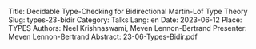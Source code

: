 Title: Decidable Type-Checking for Bidirectional Martin-Löf Type Theory
Slug: types-23-bidir
Category: Talks
Lang: en
Date: 2023-06-12
Place: TYPES
Authors: Neel Krishnaswami, Meven Lennon-Bertrand
Presenter: Meven Lennon-Bertrand
Abstract: 23-06-Types-Bidir.pdf